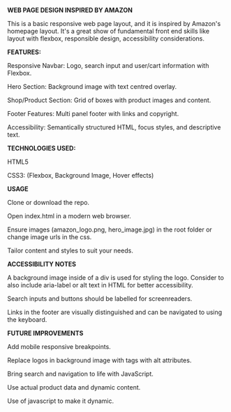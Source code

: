 **WEB PAGE DESIGN INSPIRED BY AMAZON**

This is a basic responsive web page layout, and it is inspired by Amazon's homepage layout. It's a great show of fundamental front end skills like layout with flexbox, responsible design, accessibility considerations.

**FEATURES:**

Responsive Navbar: Logo, search input and user/cart information with Flexbox.

Hero Section: Background image with text centred overlay.

Shop/Product Section: Grid of boxes with product images and content.

Footer Features: Multi panel footer with links and copyright.

Accessibility: Semantically structured HTML, focus styles, and descriptive text.

**TECHNOLOGIES USED:**

HTML5

CSS3: (Flexbox, Background Image, Hover effects)

**USAGE**

Clone or download the repo.

Open index.html in a modern web browser.

Ensure images (amazon_logo.png, hero_image.jpg) in the root folder or change image urls in the css.

Tailor content and styles to suit your needs.

**ACCESSIBILITY NOTES**

A background image inside of a div is used for styling the logo. Consider to also include aria-label or alt text in HTML for better accessibility.

Search inputs and buttons should be labelled for screenreaders.

Links in the footer are visually distinguished and can be navigated to using the keyboard.

**FUTURE IMPROVEMENTS**

Add mobile responsive breakpoints.

Replace logos in background image with tags with alt attributes.

Bring search and navigation to life with JavaScript.

Use actual product data and dynamic content.

Use of javascript to make it dynamic.

